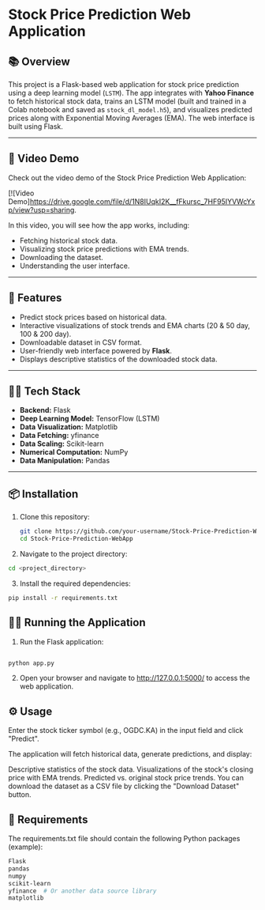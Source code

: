 # Stock Price Prediction Web Application

## 📚 Overview

This project is a Flask-based web application for stock price prediction using a deep learning model (`LSTM`). The app integrates with **Yahoo Finance** to fetch historical stock data, trains an LSTM model (built and trained in a Colab notebook and saved as `stock_dl_model.h5`), and visualizes predicted prices along with Exponential Moving Averages (EMA). The web interface is built using Flask.

---

## 🎥 Video Demo

Check out the video demo of the Stock Price Prediction Web Application:

[![Video Demo]https://drive.google.com/file/d/1N8IUqkI2K__fFkursc_7HF95IYVWcYxp/view?usp=sharing.

In this video, you will see how the app works, including:
- Fetching historical stock data.
- Visualizing stock price predictions with EMA trends.
- Downloading the dataset.
- Understanding the user interface.

---

## 🚀 Features

- Predict stock prices based on historical data.
- Interactive visualizations of stock trends and EMA charts (20 & 50 day, 100 & 200 day).
- Downloadable dataset in CSV format.
- User-friendly web interface powered by **Flask**.
- Displays descriptive statistics of the downloaded stock data.

---

## 🧑‍💻 Tech Stack

- **Backend:** Flask
- **Deep Learning Model:** TensorFlow (LSTM)
- **Data Visualization:** Matplotlib
- **Data Fetching:** yfinance
- **Data Scaling:** Scikit-learn
- **Numerical Computation:** NumPy
- **Data Manipulation:** Pandas

---

## 📦 Installation

1. Clone this repository:

   ```bash
   git clone https://github.com/your-username/Stock-Price-Prediction-WebApp.git
   cd Stock-Price-Prediction-WebApp
   ```

2. Navigate to the project directory:


 ```bash
cd <project_directory>
 ```

3. Install the required dependencies:

 ```bash
pip install -r requirements.txt
 ```

## 🏃‍♂️ Running the Application

1. Run the Flask application:

```bash

python app.py
```

2. Open your browser and navigate to http://127.0.0.1:5000/ to access the web application.


## ⚙️ Usage

Enter the stock ticker symbol (e.g., OGDC.KA) in the input field and click "Predict".

The application will fetch historical data, generate predictions, and display:

Descriptive statistics of the stock data.
Visualizations of the stock's closing price with EMA trends.
Predicted vs. original stock price trends.
You can download the dataset as a CSV file by clicking the "Download Dataset" button.

## 🧰 Requirements

The requirements.txt file should contain the following Python packages (example):

 ```bash
Flask
pandas
numpy
scikit-learn
yfinance  # Or another data source library
matplotlib
 ```

